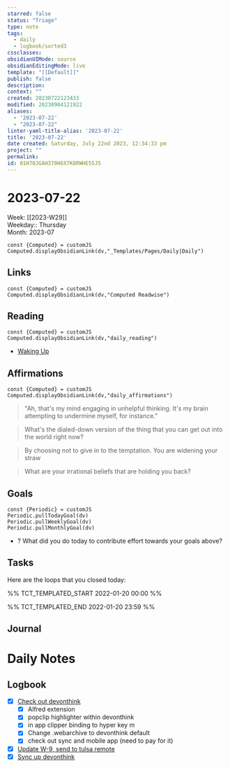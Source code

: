 ```yaml
---
starred: false
status: "Triage"
type: note
tags:
  - daily
  - logbook/sorted3
cssclasses: 
obsidianUIMode: source
obsidianEditingMode: live
template: "[[Default]]"
publish: false
description: 
context: ""
created: 20230722123433
modified: 20230904121922
aliases:
  - '2023-07-22'
  - "2023-07-22"
linter-yaml-title-alias: '2023-07-22'
title: '2023-07-22'
date created: Saturday, July 22nd 2023, 12:34:33 pm
project: ""
permalink: 
id: 01H70JGAH370H6X7K8RWHE55J5
---
```


# 2023-07-22

Week: [[2023-W29]]  
Weekday:: Thursday  
Month: 2023-07

```dataviewjs
const {Computed} = customJS
Computed.displayObsidianLink(dv,"_Templates/Pages/Daily|Daily")
```

## Links

```dataviewjs
const {Computed} = customJS
Computed.displayObsidianLink(dv,"Computed Readwise")
```

## Reading

```dataviewjs
const {Computed} = customJS
Computed.displayObsidianLink(dv,"daily_reading")
```
- [Waking Up]( https://read.readwise.io/read/01gjr2j724698ts9z7mbyxz63z)


## Affirmations

```dataviewjs
const {Computed} = customJS
Computed.displayObsidianLink(dv,"daily_affirmations")
```

> "Ah, that's my mind engaging in unhelpful thinking. It's my brain attempting to undermine myself, for instance."

> What's the dialed-down version of the thing that you can get out into the world right now?

> By choosing not to give in to the temptation. You are widening your straw

> What are your irrational beliefs that are holding you back?

## Goals

```dataviewjs
const {Periodic} = customJS
Periodic.pullTodayGoal(dv)
Periodic.pullWeeklyGoal(dv)
Periodic.pullMonthlyGoal(dv)
```
- ? What did you do today to contribute effort towards your goals above?

## Tasks

Here are the loops that you closed today:

%% TCT_TEMPLATED_START 2022-01-20 00:00 %%

%% TCT_TEMPLATED_END 2022-01-20 23:59 %%

## Journal



# Daily Notes


## Logbook
- [x] [Check out devonthink](things:///show?id=RuZkrUnvc8xxemJer8roVJ)
	- [x] Alfred extension
	- [x] popclip highlighter within devonthink
	- [x] in app clipper binding to hyper key m
	- [x] Change .webarchive to devonthink default
	- [x] check out sync and mobile app (need to pay for it)
- [x] [Update W-9, send to tulsa remote](things:///show?id=U6xKH8anPaurzSm4h6HH68)
- [x] [Sync up devonthink](things:///show?id=K33XS6NS1iu3sse7aavNgC)
